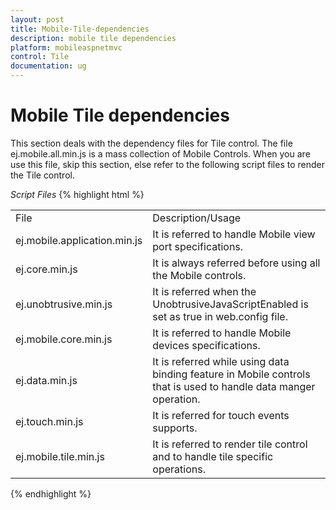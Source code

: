 ```yaml
---
layout: post
title: Mobile-Tile-dependencies
description: mobile tile dependencies
platform: mobileaspnetmvc
control: Tile
documentation: ug
---
```


# Mobile Tile dependencies

This section deals with the dependency files for Tile control. The file ej.mobile.all.min.js is a mass collection of Mobile Controls. When you are use this file, skip this section, else refer to the following script files to render the Tile control.

_Script Files_
{% highlight html %}

<table>
<tr>
<td>
File</td><td>
Description/Usage</td></tr>
<tr>
<td>
ej.mobile.application.min.js</td><td>
It is referred to handle Mobile view port specifications.</td></tr>
<tr>
<td>
ej.core.min.js</td><td>
It is always referred before using all the Mobile controls.</td></tr>
<tr>
<td>
ej.unobtrusive.min.js</td><td>
It is referred when the UnobtrusiveJavaScriptEnabled is set as true in web.config file.</td></tr>
<tr>
<td>
ej.mobile.core.min.js</td><td>
It is referred to handle Mobile devices specifications.</td></tr>
<tr>
<td>
ej.data.min.js</td><td>
It is referred while using data binding feature in Mobile controls that is used to handle data manger operation.</td></tr>
<tr>
<td>
ej.touch.min.js</td><td>
It is referred for touch events supports.</td></tr>
<tr>
<td>
ej.mobile.tile.min.js</td><td>
It is referred to render tile control and to handle tile specific operations.</td></tr>
</table>

{% endhighlight %}
